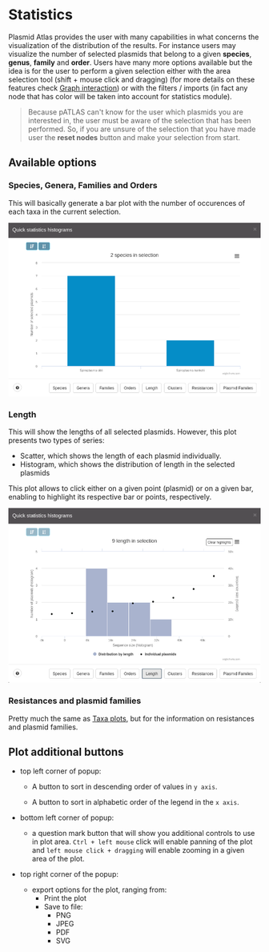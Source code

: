 # Statistics

Plasmid Atlas provides the user with many capabilities in what concerns the 
visualization of the distribution of the results. For instance users may 
visualize the number of selected plasmids that belong to a given
**species**, **genus**, **family** and **order**. Users have many more
options available but the idea is for the user to perform a given selection 
either with the area selection tool (shift + mouse click and dragging)
(for more details on these features check [Graph interaction](graph.md#area-selection)) or
with the filters / imports (in fact any node that has color will be taken 
into account for statistics module). 

> Because pATLAS can't know for the user which plasmids you are interested 
in, the user must be aware of the selection that has been performed. So, if 
you are unsure of the selection that you have made user the **reset nodes** 
button and make your selection from start.

## Available options

### Species, Genera, Families and Orders

This will basically generate a bar plot with the number of occurences of each taxa
in the current selection.

![](gitbook/images/speciesplot.png)

### Length

This will show the lengths of all selected plasmids. However, this plot
presents two types of series:

* Scatter, which shows the length of each plasmid individually.
* Histogram, which shows the distribution of length in the selected plasmids

This plot allows to click either on a given point (plasmid) or on a given bar,
enabling to highlight its respective bar or points, respectively.

![](gitbook/images/plotlength.gif)

### Resistances and plasmid families

Pretty much the same as [Taxa plots](available-options), but for
the information on resistances and plasmid families.

## Plot additional buttons

* top left corner of popup:

    * A button to sort in descending order of values in `y axis`.

    * A button to sort in alphabetic order of the legend in the `x axis`.

* bottom left corner of popup:

    * a question mark button that will show you additional controls to
    use in plot area. `Ctrl + left mouse` click will enable panning of the plot and
    `left mouse click + dragging` will enable zooming in a given area of the plot.

* top right corner of the popup:

    * export options for the plot, ranging from:
        * Print the plot
        * Save to file:
            * PNG
            * JPEG
            * PDF
            * SVG

